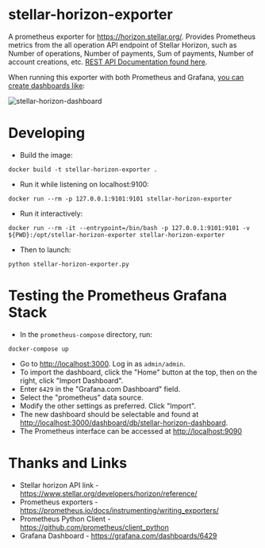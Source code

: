 # stellar-horizon-exporter

A prometheus exporter for <https://horizon.stellar.org/>. Provides Prometheus metrics from the all operation API endpoint of Stellar Horizon, such as Number of operations, Number of payments, Sum of payments, Number of account creations, etc. [REST API Documentation found here](https://www.stellar.org/developers/horizon/reference/endpoints/operations-all.html).

When running this exporter with both Prometheus and Grafana, [you can create dashboards like](https://grafana.com/dashboards/6429):

![stellar-horizon-dashboard](https://github.com/smorano/stellar-horizon-exporter/raw/master/img/stellar-horizon-dashboard.png "stellar-horizon-exporter with Prometheus and Grafana")

# Developing

- Build the image:

```
docker build -t stellar-horizon-exporter .
```

- Run it while listening on localhost:9100:

```
docker run --rm -p 127.0.0.1:9101:9101 stellar-horizon-exporter
```

- Run it interactively:

```
docker run --rm -it --entrypoint=/bin/bash -p 127.0.0.1:9101:9101 -v ${PWD}:/opt/stellar-horizon-exporter stellar-horizon-exporter
```

- Then to launch:

```
python stellar-horizon-exporter.py
```

# Testing the Prometheus Grafana Stack

- In the `prometheus-compose` directory, run:

```
docker-compose up
```

- Go to <http://localhost:3000>.  Log in as `admin/admin`. 
- To import the dashboard, click the "Home" button at the top, then on the right, click "Import Dashboard".
- Enter `6429` in the "Grafana.com Dashboard" field.
- Select the "prometheus" data source.
- Modify the other settings as preferred. Click "Import".
- The new dashboard should be selectable and found at <http://localhost:3000/dashboard/db/stellar-horizon-dashboard>.
- The Prometheus interface can be accessed at <http://localhost:9090>

# Thanks and Links

- Stellar horizon API link - <https://www.stellar.org/developers/horizon/reference/>
- Prometheus exporters - <https://prometheus.io/docs/instrumenting/writing_exporters/>
- Prometheus Python Client - <https://github.com/prometheus/client_python>
- Grafana Dashboard - <https://grafana.com/dashboards/6429>

